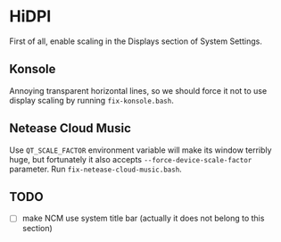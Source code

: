HiDPI
=================

First of all, enable scaling in the Displays section of System Settings.

Konsole
-------------
Annoying transparent horizontal lines, so we should force it not to use display scaling by running `fix-konsole.bash`.

Netease Cloud Music
-------------
Use `QT_SCALE_FACTOR` environment variable will make its window terribly huge, but fortunately it also accepts `--force-device-scale-factor` parameter. Run `fix-netease-cloud-music.bash`.

TODO
-----------
- [ ] make NCM use system title bar (actually it does not belong to this section)
